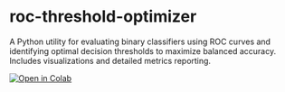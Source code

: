 # roc-threshold-optimizer
A Python utility for evaluating binary classifiers using ROC curves and identifying optimal decision thresholds to maximize balanced accuracy. Includes visualizations and detailed metrics reporting.

[![Open in Colab](https://colab.research.google.com/assets/colab-badge.svg)](https://colab.research.google.com/github/YOUR_USERNAME/YOUR_REPO/blob/main/NAME_OF_NOTEBOOK.ipynb)

